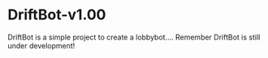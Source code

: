 # DriftBot-v1.00
DriftBot is a simple project to create a lobbybot....
Remember DriftBot is still under development!
